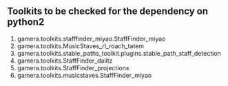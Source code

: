 ## Toolkits to be checked for the dependency on python2
1. gamera.toolkits.stafffinder_miyao.StaffFinder_miyao
2. gamera.toolkits.MusicStaves_rl_roach_tatem
3. gamera.toolkits.stable_paths_toolkit.plugins.stable_path_staff_detection <br>
4. gamera.toolkits.StaffFinder_dalitz
5. gamera.toolkits.StaffFinder_projections
6. gamera.toolkits.musicstaves.StaffFinder_miyao
